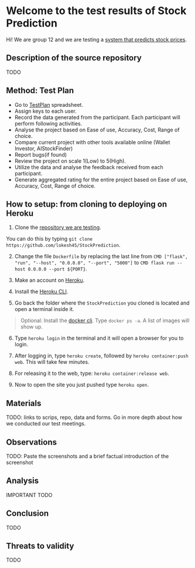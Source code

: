 # Welcome to the test results of Stock Prediction

Hi! We are group 12 and we are testing a [system that predicts stock prices](https://github.com/lokesh45/StockPrediction).

## Description of the source repository

TODO

## Method: Test Plan

- Go to [TestPlan](https://docs.google.com/spreadsheets/d/1rQDUvgM1uNTLeklLOQzoprsNrLaTmgU-nL8uw30S_xw/edit#gid=632817659) spreadsheet.
- Assign keys to each user.
- Record the data generated from the participant. Each participant will perform following activities.
- Analyse the project based on Ease of use, Accuracy, Cost, Range of choice.
- Compare current project with other tools available online (Wallet Investor, AIStockFinder)
- Report bugs(if found)
- Review the project on scale 1(Low) to 5(High).
- Utilize the data and analyse the feedback received from each participant.
- Generate aggregated rating for the entire project based on Ease of use, Accuracy, Cost, Range of choice.

## How to setup: from cloning to deploying on Heroku

1. Clone the [repository we are testing](https://github.com/lokesh45/StockPrediction).

You can do this by typing `git clone https://github.com/lokesh45/StockPrediction`.

2. Change the file `Dockerfile` by replacing the last line from `CMD ["flask", "run", "--host", "0.0.0.0", "--port", "5000"]` to `CMD flask run --host 0.0.0.0 --port ${PORT}`.

3. Make an account on [Heroku](https://signup.heroku.com/login).

4. Install the [Heroku CLI](https://devcenter.heroku.com/articles/heroku-cli#download-and-install).

5. Go back the folder where the `StockPrediction` you cloned is located and open a terminal inside it.

>Optional: Install the [docker cli](https://docs.docker.com/get-docker/). Type `docker ps -a`. A list of images will show up.

6. Type `heroku login` in the terminal and it will open a browser for you to login.

7. After logging in, type `heroku create`, followed by `heroku container:push web`. This will take few minutes.

8. For releasing it to the web, type: `heroku container:release web`.

9. Now to open the site you just pushed type `heroku open`.
## Materials

TODO: links to scrips, repo, data and forms. Go in more depth about how we conducted our test meetings.

## Observations

TODO: Paste the screenshots and a brief factual introduction of the screenshot

## Analysis

IMPORTANT TODO

## Conclusion

TODO

## Threats to validity

TODO
